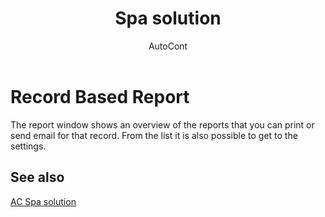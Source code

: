 ﻿---
    title: "Spa solution"
    author: AutoCont
    ms.date: 04/30/2018
    ms.topic: article
    ms.prod: dynamics-nav-2017
    ms.contentlocale: en
    ms.lasthandoff: 04/30/2018
---

# Record Based Report

The report window shows an overview of the reports that you can print or send email for that record. From the list it is also possible to get to the settings.


## <a name="see-also"></a>See also
[AC Spa solution](ac-spa-solution.md)